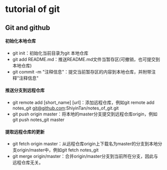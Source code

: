 # tutorial of git
## Git and github
#### 初始化本地仓库
- git init：初始化当前目录为git 本地仓库
- git add README.md：推送README.md文件当暂存区(可撤销，也可提交到本地仓库)
- git commit -m "注释信息"：提交当前暂存区的内容到本地仓库，并附带注释"注释信息"

#### 推送分支到远程仓库
- git remote add [short_name] [url]：添加远程仓库，例如git remote add notes_git git@github.com:ShiyinTan/notes_of_git.git
- git push origin master：将本地的master分支提交到远程仓库origin，例如git push notes_git master

#### 提取远程仓库的更新
- git fetch origin master：从远程仓库origin上下载名为master的分支到本地分支origin/master中，例如git fetch notes_git
- git merge origin/master：合并origin/master分支到当前所在分支，因此与远程仓库无关。

